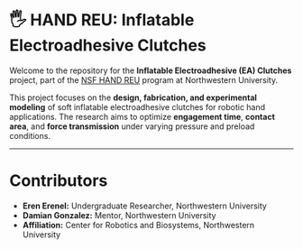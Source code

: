 # 🖐️ HAND REU: Inflatable Electroadhesive Clutches

Welcome to the repository for the **Inflatable Electroadhesive (EA) Clutches** project, part of the [NSF HAND REU](https://hand-erc.org/) program at Northwestern University.

This project focuses on the **design, fabrication, and experimental modeling** of soft inflatable electroadhesive clutches for robotic hand applications. The research aims to optimize **engagement time**, **contact area**, and **force transmission** under varying pressure and preload conditions.

---

# Contributors

- **Eren Erenel:**  Undergraduate Researcher, Northwestern University  
- **Damian Gonzalez:** Mentor, Northwestern University
- **Affiliation:** Center for Robotics and Biosystems, Northwestern University


